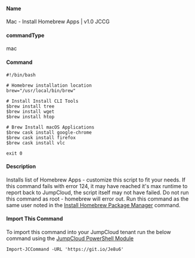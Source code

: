 #### Name

Mac - Install Homebrew Apps | v1.0 JCCG

#### commandType

mac

#### Command

```
#!/bin/bash

# Homebrew installation location
brew="/usr/local/bin/brew"

# Install Install CLI Tools
$brew install tree
$brew install wget
$brew install htop

# Brew Install macOS Applications
$brew cask install google-chrome
$brew cask install firefox
$brew cask install vlc

exit 0
```

#### Description

Installs list of Homebrew Apps - customize this script to fit your needs. If this command fails with error 124, it may have reached it's max runtime to report back to JumpCloud, the script itself may not have failed. Do not run this command as root - homebrew will error out. Run this command as the same user noted in the [Install Homebrew Package Manager](./Mac&#32;-&#32;Install&#32;Homebrew&#32;Package&#32;Manager.md) command.

#### Import This Command

To import this command into your JumpCloud tenant run the below command using the [JumpCloud PowerShell Module](https://github.com/TheJumpCloud/support/wiki/Installing-the-JumpCloud-PowerShell-Module)

```
Import-JCCommand -URL 'https://git.io/Je8u6'
```
